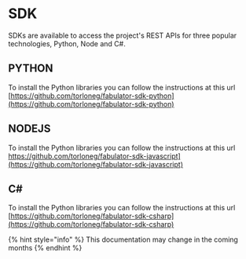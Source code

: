 # SDK
SDKs are available to access the project's REST APIs for three popular technologies, Python, Node and C#.

## PYTHON
To install the Python libraries you can follow the instructions at this url [https://github.com/torloneg/fabulator-sdk-python](https://github.com/torloneg/fabulator-sdk-python)

## NODEJS
To install the Python libraries you can follow the instructions at this url https://github.com/torloneg/fabulator-sdk-javascript](https://github.com/torloneg/fabulator-sdk-javascript)

## C#
To install the Python libraries you can follow the instructions at this url [https://github.com/torloneg/fabulator-sdk-csharp](https://github.com/torloneg/fabulator-sdk-csharp)


{% hint style="info" %}
This documentation may change in the coming months
{% endhint %}

